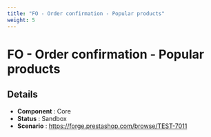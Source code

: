 ```yaml
---
title: "FO - Order confirmation - Popular products"
weight: 5
---
```


# FO - Order confirmation - Popular products
## Details
* **Component** : Core
* **Status** : Sandbox
* **Scenario** : https://forge.prestashop.com/browse/TEST-7011
